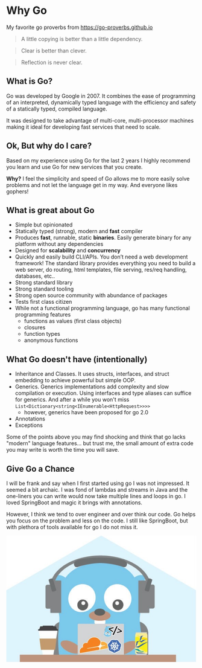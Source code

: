 # Why Go

My favorite go proverbs from <https://go-proverbs.github.io>

> A little copying is better than a little dependency.

> Clear is better than clever.

> Reflection is never clear.

## What is Go?

Go was developed by Google in 2007. It combines the ease of programming of an interpreted, dynamically typed language
with the efficiency and safety of a statically typed, compiled language.

It was designed to take advantage of multi-core, multi-processor machines making it ideal for developing fast services
that need to scale.

## Ok, But why do I care?
Based on my experience using Go for the last 2 years I highly recommend you learn and use Go for new services that you
create. 

**Why?** I feel the simplicity and speed of Go allows me to more easily solve problems and not let the language get in my way.
And everyone likes gophers!


## What is great about Go
- Simple but opinionated
- Statically typed (strong), modern and **fast** compiler
- Produces **fast**, runnable, static **binaries**. Easily generate binary for any platform without any dependencies
- Designed for **scalability** and **concurrency**
- Quickly and easily build CLI/APIs. You don’t need a web development framework! The standard library provides everything 
you need to build a web server, do routing, html templates, file serving, res/req handling, databases, etc..
- Strong standard library
- Strong standard tooling
- Strong open source community with abundance of packages
- Tests first class citizen
- While not a functional programming language, go has many functional programming features
    - functions as values (first class objects)
    - closures
    - function types
    - anonymous functions
    

## What Go doesn't have (intentionally)
- Inheritance and Classes. It uses structs, interfaces, and struct embedding to achieve powerful but simple OOP.
- Generics. Generics implementations add complexity and slow compilation or execution. Using interfaces and type aliases 
can suffice for generics. And after a while you won't miss `List<Dictionary<string<IEnumerable<HttpRequest>>>>`
  - however, generics have been proposed for go 2.0
- Annotations
- Exceptions

Some of the points above you may find shocking and think that go lacks "modern" language features... but trust me, the
small amount of extra code you may write is worth the time you will save.

## Give Go a Chance

I will be frank and say when I first started using go I was not impressed. It seemed a bit archaic. I was fond of 
lambdas and streams in Java and the one-liners you can write would now take multiple lines and loops in go. I loved SpringBoot
and magic it brings with annotations. 

However, I think we tend to over engineer and over think our code. Go helps you focus on the problem and less on the code.
I still like SpringBoot, but with plethora of tools available for go I do not miss it.
 

![oo-dev](images/go-dev.jpeg)
